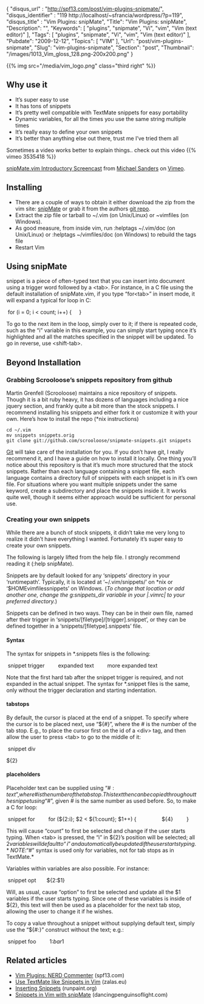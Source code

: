 {
	"disqus_url" : "http://spf13.com/post/vim-plugins-snipmate/",
	"disqus_identifier" : "119 http://localhost/~sfrancia/wordpress/?p=119",
	"disqus_title" : "Vim Plugins: snipMate",
	"Title": "Vim Plugins: snipMate",
	"Description": "",
	"Keywords": [
		"plugins",
		"snipmate",
		"Vi",
		"vim",
		"Vim (text editor)"
	],
	"Tags": [
		"plugins",
		"snipmate",
		"Vi",
		"vim",
		"Vim (text editor)"
	],
	"Pubdate": "2009-12-12",
	"Topics": [
		"VIM"
	],
	"Url": "post/vim-plugins-snipmate",
	"Slug": "vim-plugins-snipmate",
	"Section": "post",
	"Thumbnail": "/images/1013_Vim_gloss_128.png-200x200.png"
}

{{% img src="/media/vim_logo.png" class="third right" %}}

Why use it
----------

-   It’s super easy to use
-   It has tons of snippets
-   It’s pretty well compatible with TextMate snippets for easy
    portability
-   Dynamic variables, for all the times you use the same string
    multiple times
-   It’s really easy to define your own snippets
-   It’s better than anything else out there, trust me I’ve tried them
    all

Sometimes a video works better to explain things.. check out this video
{{% vimeo 3535418 %}}

[snipMate.vim Introductory Screencast](http://vimeo.com/3535418) from
[Michael Sanders](http://vimeo.com/user1404868) on
[Vimeo](http://vimeo.com).

Installing
----------

-   There are a couple of ways to obtain it either download the zip from
    the vim site:
    [snipMate](http://www.vim.org/scripts/script.php?script_id=2540) or
    grab it from the authors [git
    repo](git://github.com/msanders/snipmate.vim.git).
-   Extract the zip file or tarball to ~/.vim (on Unix/Linux) or
    ~vimfiles (on Windows).
-   As good measure, from inside vim, run :helptags ~/.vim/doc (on
    Unix/Linux) or :helptags ~/vimfiles/doc (on Windows) to rebuild the
    tags file
-   Restart Vim

Using snipMate
--------------

snippet is a piece of often-typed text that you can insert into document
using a trigger word followed by a \<tab\>. For instance, in a C file
using the default installation of snipMate.vim, if you type “for\<tab\>”
in insert mode, it will expand a typical for loop in C:

 for (i = 0; i &lt; count; i++) {     }

To go to the next item in the loop, simply over to it; if there is
repeated code, such as the “i” variable in this example, you can simply
start typing once it’s highlighted and all the matches specified in the
snippet will be updated. To go in reverse, use \<shift-tab\>.

Beyond Installation
-------------------

### Grabbing Scrooloose’s snippets repository from github

Martin Grenfell (Scrooloose) maintains a nice repository of snippets.
Though it is a bit ruby heavy, it has dozens of languages including a
nice jquery section, and frankly quite a bit more than the stock
snippets. I recommend installing his snippets and either fork it or
customize it with your own. Here’s how to install the repo (\*nix
instructions)

    cd ~/.vim
    mv snippets snippets.orig
    git clone git://github.com/scrooloose/snipmate-snippets.git snippets

[Git](http://git-scm.com/ "Git") will take care of the
installation for you. If you don’t have git, I really recommend it, and
I have a guide on how to install it locally. One thing you’ll notice
about this repository is that it’s much more structured that the stock
snippets. Rather than each language containing a snippet file, each
language contains a directory full of snippets with each snippet is in
it’s own file. For situations where you want multiple snippets under the
same keyword, create a subdirectory and place the snippets inside it. It
works quite well, though it seems either approach would be sufficient
for personal use.

### Creating your own snippets

While there are a bunch of stock snippets, it didn’t take me very long
to realize it didn’t have everything I wanted. Fortunately it’s super
easy to create your own snippets.

The following is largely lifted from the help file. I strongly recommend
reading it (:help snipMate).

Snippets are by default looked for any ‘snippets’ directory in your
‘runtimepath’. Typically, it is located at ‘~/.vim/snippets/’ on \*nix
or ‘$HOMEvimfilessnippets’ on Windows. (*To change that location or add
another one, change the g:snippets\_dir variable in your |.vimrc| to
your preferred directory.*)

Snippets can be defined in two ways. They can be in their own file,
named after their trigger in ‘snippets/[filetype]/[trigger].snippet’, or
they can be defined together in a ‘snippets/[filetype].snippets’ file.

#### Syntax

The syntax for snippets in \*.snippets files is the following:

 snippet trigger         expanded text         more expanded text

Note that the first hard tab after the snippet trigger is required, and
not expanded in the actual snippet. The syntax for \*.snippet files is
the same, only without the trigger declaration and starting indentation.

#### tabstops

By default, the cursor is placed at the end of a snippet. To specify
where the cursor is to be placed next, use “${\#}”, where the \# is the
number of the tab stop. E.g., to place the cursor first on the id of a
\<div\> tag, and then allow the user to press \<tab\> to go to the
middle of it:

 snippet div

${2}

#### placeholders

Placeholder text can be supplied using “${\#:text}”, where \# is the
number of the tab stop. This text then can be copied throughout the
snippet using “$\#”, given \# is the same number as used before. So, to
make a C for loop:

 snippet for         for (${2:i}; $2 &lt; ${1:count}; $1++) {      
          ${4}         }

This will cause “count” to first be selected and change if the user
starts typing. When \<tab\> is pressed, the “i” in ${2}’s position will
be selected; all $2 variables will default to “i” and automatically be
updated if the user starts typing. *NOTE: “$\#” syntax is used only for
variables, not for tab stops as in TextMate.*


Variables within variables are also possible. For instance:

 snippet opt       ${2:$1}

Will, as usual, cause “option” to first be selected and update all the
$1 variables if the user starts typing. Since one of these variables is
inside of ${2}, this text will then be used as a placeholder for the
next tab stop, allowing the user to change it if he wishes.

To copy a value throughout a snippet without supplying default text,
simply use the “${\#:}” construct without the text; e.g.:

 snippet foo         ${1:}bar$1

## Related articles

-   [Vim Plugins: NERD
    Commenter](http://spf13.com/feature/vim-plugins-nerd-commenter)
    (spf13.com)
-   [Use TextMate like Snippets in
    Vim](http://www.zalas.eu/how-to-use-textmate-like-snippets-in-vim)
    (zalas.eu)
-   [Inserting
    Snippets](http://vim.runpaint.org/typing/inserting-snippets/)
    (runpaint.org)
-   [Snippets in Vim with
    snipMate](http://dancingpenguinsoflight.com/2009/07/light-at-the-end-of-the-carpal-tunnel-snippets-in-vim-with-snipmate/")
    (dancingpenguinsoflight.com)

